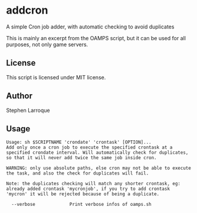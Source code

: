 addcron
=======

A simple Cron job adder, with automatic checking to avoid duplicates

This is mainly an excerpt from the OAMPS script, but it can be used for all purposes, not only game servers.

License
-------
This script is licensed under MIT license.

Author
------
Stephen Larroque

Usage
-----

    Usage: sh $SCRIPTNAME 'crondate' 'crontask' [OPTION]...
    Add only once a cron job to execute the specified crontask at a specified crondate interval. Will automatically check for duplicates, so that it will never add twice the same job inside cron.

    WARNING: only use absolute paths, else cron may not be able to execute the task, and also the check for duplicates will fail.

    Note: the duplicates checking will match any shorter crontask, eg: already added crontask 'mycronjob', if you try to add crontask 'mycron' it will be rejected because of being a duplicate.
      
      --verbose				Print verbose infos of oamps.sh
